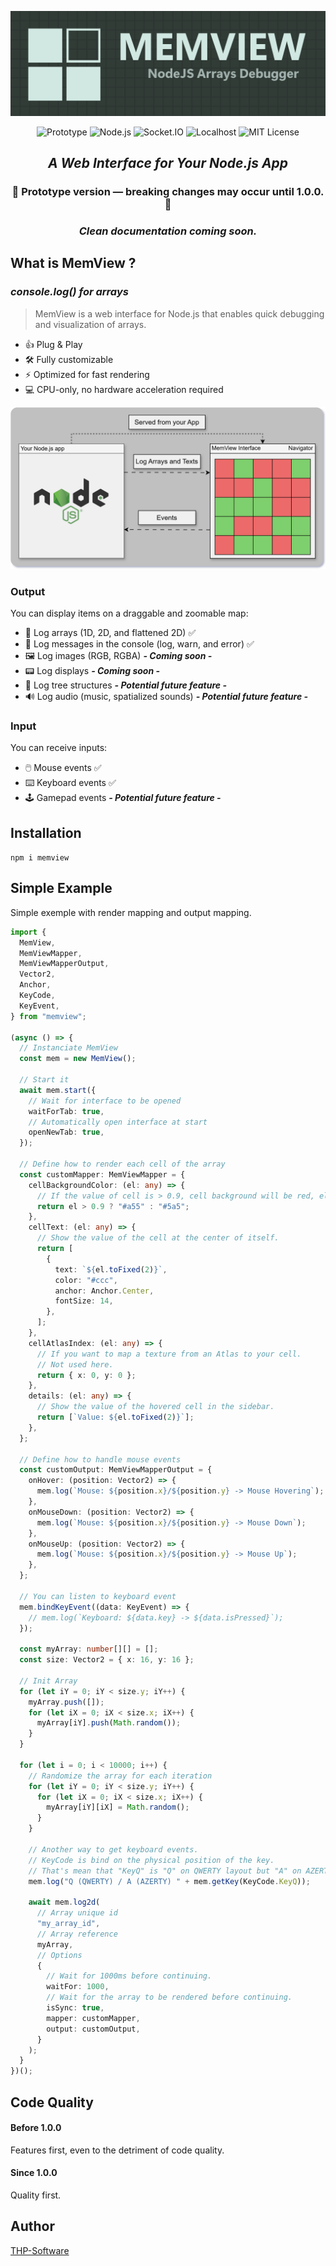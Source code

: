 <p align="center">
  <img src="https://raw.githubusercontent.com/thp-software/memview/refs/heads/master/assets/logo_test.png#center">
</p>

<p align="center">
<img src="https://img.shields.io/badge/Prototype-4CAF50?style=flat&logo=git&logoColor=white" alt="Prototype">
<img src="https://img.shields.io/badge/Node.js-4CAF50?style=flat&logo=nodedotjs&logoColor=white" alt="Node.js">
<img src="https://img.shields.io/badge/Socket.IO-4CAF50?style=flat&logo=socketdotio&logoColor=white" alt="Socket.IO">
<img src="https://img.shields.io/badge/Localhost-4CAF50?style=flat&logo=server&logoColor=white" alt="Localhost"> 
<img src="https://img.shields.io/badge/license-MIT-brightgreen.svg?style=flat-square" alt="MIT License">
</p>

<h2 align="center"><b><i>A Web Interface for Your Node.js App</i></b></h2>

<h3 align="center">🚧 Prototype version — breaking changes may occur until 1.0.0. 🚧</h3>

<h3 align="center"><i>Clean documentation coming soon.</i></h3>

## What is MemView ?

<h3><i>console.log() for arrays</i></h3>

> MemView is a web interface for Node.js that enables quick debugging and visualization of arrays.

- 👍 Plug & Play
- 🛠️ Fully customizable
- ⚡ Optimized for fast rendering
- 💻 CPU-only, no hardware acceleration required

<p align="center">
  <img src="https://raw.githubusercontent.com/thp-software/memview/refs/heads/master/assets/diagram.svg#center">
</p>

### Output

You can display items on a draggable and zoomable map:

- 🔢 Log arrays (1D, 2D, and flattened 2D) ✅
- 💬 Log messages in the console (log, warn, and error) ✅
- 🖼️ Log images (RGB, RGBA) <b><i>- Coming soon -</i></b>
- 📟 Log displays <b><i>- Coming soon -</i></b>
- 🌳 Log tree structures <b><i>- Potential future feature -</i></b>
- 🔊 Log audio (music, spatialized sounds) <b><i>- Potential future feature -</i></b>

### Input

You can receive inputs:

- 🖱️ Mouse events ✅
- ⌨️ Keyboard events ✅
- 🕹️ Gamepad events <b><i>- Potential future feature -</i></b>

## Installation

`npm i memview`

## Simple Example

Simple exemple with render mapping and output mapping.

```ts
import {
  MemView,
  MemViewMapper,
  MemViewMapperOutput,
  Vector2,
  Anchor,
  KeyCode,
  KeyEvent,
} from "memview";

(async () => {
  // Instanciate MemView
  const mem = new MemView();

  // Start it
  await mem.start({
    // Wait for interface to be opened
    waitForTab: true,
    // Automatically open interface at start
    openNewTab: true,
  });

  // Define how to render each cell of the array
  const customMapper: MemViewMapper = {
    cellBackgroundColor: (el: any) => {
      // If the value of cell is > 0.9, cell background will be red, else it will be green.
      return el > 0.9 ? "#a55" : "#5a5";
    },
    cellText: (el: any) => {
      // Show the value of the cell at the center of itself.
      return [
        {
          text: `${el.toFixed(2)}`,
          color: "#ccc",
          anchor: Anchor.Center,
          fontSize: 14,
        },
      ];
    },
    cellAtlasIndex: (el: any) => {
      // If you want to map a texture from an Atlas to your cell.
      // Not used here.
      return { x: 0, y: 0 };
    },
    details: (el: any) => {
      // Show the value of the hovered cell in the sidebar.
      return [`Value: ${el.toFixed(2)}`];
    },
  };

  // Define how to handle mouse events
  const customOutput: MemViewMapperOutput = {
    onHover: (position: Vector2) => {
      mem.log(`Mouse: ${position.x}/${position.y} -> Mouse Hovering`);
    },
    onMouseDown: (position: Vector2) => {
      mem.log(`Mouse: ${position.x}/${position.y} -> Mouse Down`);
    },
    onMouseUp: (position: Vector2) => {
      mem.log(`Mouse: ${position.x}/${position.y} -> Mouse Up`);
    },
  };

  // You can listen to keyboard event
  mem.bindKeyEvent((data: KeyEvent) => {
    // mem.log(`Keyboard: ${data.key} -> ${data.isPressed}`);
  });

  const myArray: number[][] = [];
  const size: Vector2 = { x: 16, y: 16 };

  // Init Array
  for (let iY = 0; iY < size.y; iY++) {
    myArray.push([]);
    for (let iX = 0; iX < size.x; iX++) {
      myArray[iY].push(Math.random());
    }
  }

  for (let i = 0; i < 10000; i++) {
    // Randomize the array for each iteration
    for (let iY = 0; iY < size.y; iY++) {
      for (let iX = 0; iX < size.x; iX++) {
        myArray[iY][iX] = Math.random();
      }
    }

    // Another way to get keyboard events.
    // KeyCode is bind on the physical position of the key.
    // That's mean that "KeyQ" is "Q" on QWERTY layout but "A" on AZERTY layout.
    mem.log("Q (QWERTY) / A (AZERTY) " + mem.getKey(KeyCode.KeyQ));

    await mem.log2d(
      // Array unique id
      "my_array_id",
      // Array reference
      myArray,
      // Options
      {
        // Wait for 1000ms before continuing.
        waitFor: 1000,
        // Wait for the array to be rendered before continuing.
        isSync: true,
        mapper: customMapper,
        output: customOutput,
      }
    );
  }
})();
```

## Code Quality

#### Before 1.0.0

Features first, even to the detriment of code quality.

#### Since 1.0.0

Quality first.

## Author

[THP-Software](https://github.com/thp-software)
